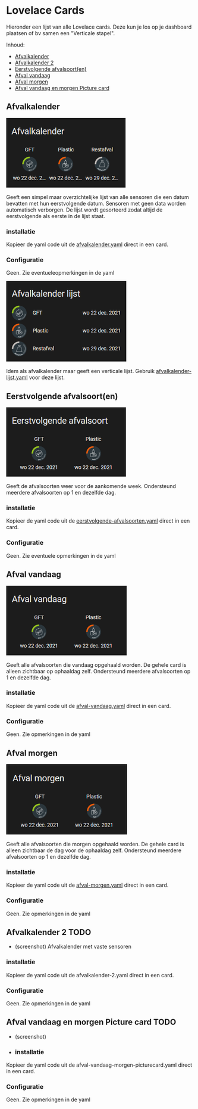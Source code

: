 # Lovelace Cards
Hieronder een lijst van alle Lovelace cards. Deze kun je los op je dashboard plaatsen of bv samen een "Verticale stapel". 

Inhoud:
* [Afvalkalender](https://github.com/bafplus/HA-afvalinfo-card/tree/main/cards#afvalkalender)
* [Afvalkalender 2](https://github.com/bafplus/HA-afvalinfo-card/tree/main/cards#afvalkalender-2)
* [Eerstvolgende afvalsoort(en)](https://github.com/bafplus/HA-afvalinfo-card/tree/main/cards#eerstvolgende-afvalsoorten)
* [Afval vandaag](https://github.com/bafplus/HA-afvalinfo-card/tree/main/cards#afval-vandaag)
* [Afval morgen](https://github.com/bafplus/HA-afvalinfo-card/tree/main/cards#afval-morgen)
* [Afval vandaag en morgen Picture card](https://github.com/bafplus/HA-afvalinfo-card/tree/main/cards#afval-vandaag-en-morgen-picture-card)

## Afvalkalender
![alt text](https://github.com/bafplus/HA-afvalinfo-card/blob/main/screenshots/afvalkalender-horizontaal.png)

Geeft een simpel maar overzichtelijke lijst van alle sensoren die een datum bevatten met hun eerstvolgende datum. Sensoren met geen data worden automatisch verborgen. De lijst wordt gesorteerd zodat altijd de eerstvolgende als eerste in de lijst staat.
### installatie
Kopieer de yaml code uit de [afvalkalender.yaml](../cards/afvalkalender.yaml) direct in een card.
### Configuratie
Geen. Zie eventueleopmerkingen in de yaml

![alt text](https://github.com/bafplus/HA-afvalinfo-card/blob/main/screenshots/afvalkalender.png)

Idem als afvalkalender maar geeft een verticale lijst. Gebruik [afvalkalender-lijst.yaml](../cards/afvalkalender-lijst.yaml) voor deze lijst.

## Eerstvolgende afvalsoort(en)
![alt text](https://github.com/bafplus/HA-afvalinfo-card/blob/main/screenshots/afval-eerstvolgend.png)

Geeft de afvalsoorten weer voor de aankomende week. Ondersteund meerdere afvalsoorten op 1 en dezelfde dag.
### installatie
Kopieer de yaml code uit de [eerstvolgende-afvalsoorten.yaml](../cards/eerstvolgende-afvalsoorten.yaml) direct in een card.
### Configuratie
Geen. Zie eventuele opmerkingen in de yaml

## Afval vandaag
![alt text](https://github.com/bafplus/HA-afvalinfo-card/blob/main/screenshots/afval-vandaag.png)

Geeft alle afvalsoorten die vandaag opgehaald worden. De gehele card is alleen zichtbaar op ophaaldag zelf. Ondersteund meerdere afvalsoorten op 1 en dezelfde dag.
### installatie
Kopieer de yaml code uit de [afval-vandaag.yaml](../cards/afval-vandaag.yaml) direct in een card.
### Configuratie
Geen. Zie opmerkingen in de yaml

## Afval morgen
![alt text](https://github.com/bafplus/HA-afvalinfo-card/blob/main/screenshots/afval-morgen.png)

Geeft alle afvalsoorten die morgen opgehaald worden. De gehele card is alleen zichtbaar de dag voor de ophaaldag zelf. Ondersteund meerdere afvalsoorten op 1 en dezelfde dag.
### installatie
Kopieer de yaml code uit de [afval-morgen.yaml](../cards/afval-morgen.yaml) direct in een card.
### Configuratie
Geen. Zie opmerkingen in de yaml

## Afvalkalender 2  TODO
* (screenshot)
Afvalkalender met vaste sensoren
### installatie
Kopieer de yaml code uit de afvalkalender-2.yaml direct in een card.
### Configuratie
Geen. Zie opmerkingen in de yaml

## Afval vandaag en morgen Picture card TODO
* (screenshot)
* ### installatie
Kopieer de yaml code uit de afval-vandaag-morgen-picturecard.yaml direct in een card.
### Configuratie
Geen. Zie opmerkingen in de yaml

